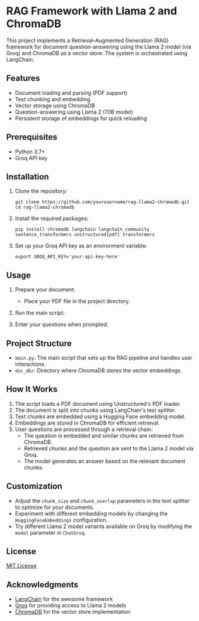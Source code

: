 # RAG Framework with Llama 2 and ChromaDB

This project implements a Retrieval-Augmented Generation (RAG) framework for document question-answering using the Llama 2 model (via Groq) and ChromaDB as a vector store. The system is orchestrated using LangChain.

## Features

- Document loading and parsing (PDF support)
- Text chunking and embedding
- Vector storage using ChromaDB
- Question-answering using Llama 2 (70B model)
- Persistent storage of embeddings for quick reloading

## Prerequisites

- Python 3.7+
- Groq API key

## Installation

1. Clone the repository:
   ```
   git clone https://github.com/yourusername/rag-llama2-chromadb.git
   cd rag-llama2-chromadb
   ```

2. Install the required packages:
   ```
   pip install chromadb langchain langchain_community sentence_transformers unstructured[pdf] transformers
   ```

3. Set up your Groq API key as an environment variable:
   ```
   export GROQ_API_KEY='your-api-key-here'
   ```

## Usage

1. Prepare your document:
   - Place your PDF file in the project directory.

2. Run the main script:


3. Enter your questions when prompted.

## Project Structure

- `main.py`: The main script that sets up the RAG pipeline and handles user interactions.
- `doc_db/`: Directory where ChromaDB stores the vector embeddings.

## How It Works

1. The script loads a PDF document using Unstructured's PDF loader.
2. The document is split into chunks using LangChain's text splitter.
3. Text chunks are embedded using a Hugging Face embedding model.
4. Embeddings are stored in ChromaDB for efficient retrieval.
5. User questions are processed through a retrieval chain:
   - The question is embedded and similar chunks are retrieved from ChromaDB.
   - Retrieved chunks and the question are sent to the Llama 2 model via Groq.
   - The model generates an answer based on the relevant document chunks.

## Customization

- Adjust the `chunk_size` and `chunk_overlap` parameters in the text splitter to optimize for your documents.
- Experiment with different embedding models by changing the `HuggingFaceEmbeddings` configuration.
- Try different Llama 2 model variants available on Groq by modifying the `model` parameter in `ChatGroq`.

## License

[MIT License](https://opensource.org/licenses/MIT)

## Acknowledgments

- [LangChain](https://github.com/hwchase17/langchain) for the awesome framework
- [Groq](https://groq.com/) for providing access to Llama 2 models
- [ChromaDB](https://github.com/chroma-core/chroma) for the vector store implementation

